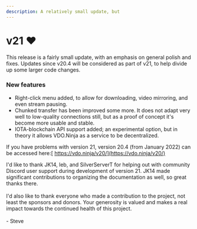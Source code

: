 ```yaml
---
description: A relatively small update, but
---
```


# v21 ❤️

This release is a fairly small update, with an emphasis on general polish and fixes. Updates since v20.4 will be considered as part of v21, to help divide up some larger code changes.

### New features

* Right-click menu added, to allow for downloading, video mirroring, and even stream pausing.
* Chunked transfer has been improved some more. It does not adapt very well to low-quality connections still, but as a proof of concept it's become more usable and stable.
* IOTA-blockchain API support added; an experimental option, but in theory it allows VDO.Ninja as a service to be decentralized.&#x20;

If you have problems with version 21, version 20.4 (from January 2022) can be accessed here:[ https://vdo.ninja/v20/](https://vdo.ninja/v20/)

I'd like to thank JK14, leb, and SilverServerT for helping out with community Discord user support during development of version 21. JK14 made significant contributions to organizing the documentation as well, so great thanks there.\
\
I'd also like to thank everyone who made a contribution to the project, not least the sponsors and donors. Your generosity is valued and makes a real impact towards the continued health of this project.\
\
\- Steve
